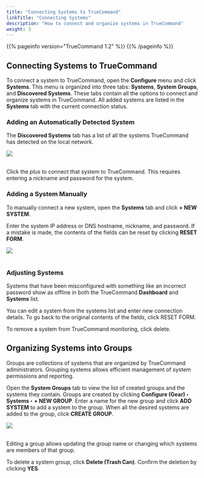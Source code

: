 ```yaml
---
title: "Connecting Systems to TrueCommand"
linkTitle: "Connecting Systems"
description: "How to connect and organize systems in TrueCommand"
weight: 3
---
```


{{% pageinfo version="TrueCommand 1.2" %}}
{{% /pageinfo %}}

## Connecting Systems to TrueCommand

To connect a system to TrueCommand, open the **Configure** menu and click **Systems**.
This menu is organized into three tabs: **Systems**, **System Groups**, and **Discovered Systems**.
These tabs contain all the options to connect and organize systems in TrueCommand.
All added systems are listed in the **Systems** tab with the current connection status.

### Adding an Automatically Detected System

The **Discovered Systems** tab has a list of all the systems TrueCommand has detected on the local network.

<img src="/images/tc-systems-discovered.png">
<br><br>

Click the *plus* to connect that system to TrueCommand.
This requires entering a nickname and password for the system.

### Adding a System Manually

To manually connect a new system, open the **Systems** tab and click **+ NEW SYSTEM**.

Enter the system IP address or DNS hostname, nickname, and password.
If a mistake is made, the contents of the fields can be reset by clicking **RESET FORM**.

<img src="/images/tc-systems-new.png">
<br><br>

### Adjusting Systems

Systems that have been misconfigured with something like an incorrect password show as offline in both the TrueCommand **Dashboard** and **Systems** list.

You can edit a system from the systems list and enter new connection details. To go back to the original contents of the fields, click RESET FORM.

To remove a system from TrueCommand monitoring, click delete.

## Organizing Systems into Groups

Groups are collections of systems that are organized by TrueCommand administrators.
Grouping systems allows efficient management of system permissions and reporting.

Open the **System Groups** tab to view the list of created groups and the systems they contain.
Groups are created by clicking **Configure (Gear) ‣ Systems ‣ + NEW GROUP**.
Enter a name for the new group and click **ADD SYSTEM** to add a system to the group.
When all the desired systems are added to the group, click **CREATE GROUP**.

<img src="/images/tc-system-groups-add.png">
<br><br>

Editing a group allows updating the group name or changing which systems are members of that group.

To delete a system group, click **Delete (Trash Can)**. Confirm the deletion by clicking **YES**.
